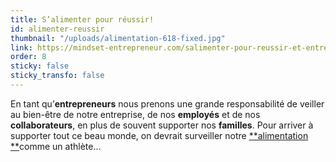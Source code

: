 ```yaml
---
title: S’alimenter pour réussir!
id: alimenter-reussir
thumbnail: "/uploads/alimentation-618-fixed.jpg"
link: https://mindset-entrepreneur.com/salimenter-pour-reussir-et-entretenir-les-bonnes-vibrations/
order: 8
sticky: false
sticky_transfo: false
---
```

En tant qu’**entrepreneurs** nous prenons une grande responsabilité de veiller au bien-être de notre entreprise, de nos **employés** et de nos **collaborateurs**, en plus de souvent supporter nos **familles**. Pour arriver à supporter tout ce beau monde, on devrait surveiller notre [**alimentation **](https://mindset-entrepreneur.com/energie-la-ressource-la-plus-importante-de-lentrepreneur/)comme un athlète...